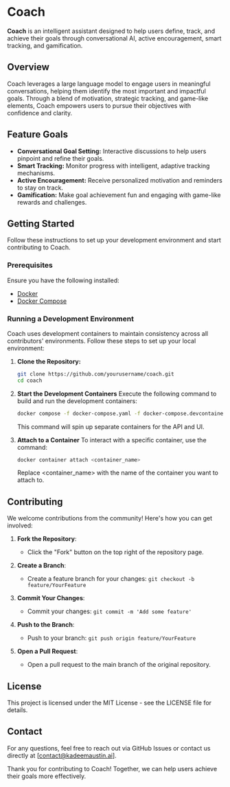 # Coach

**Coach** is an intelligent assistant designed to help users define, track, and achieve their goals through conversational AI, active encouragement, smart tracking, and gamification.

## Overview

Coach leverages a large language model to engage users in meaningful conversations, helping them identify the most important and impactful goals. Through a blend of motivation, strategic tracking, and game-like elements, Coach empowers users to pursue their objectives with confidence and clarity.

## Feature Goals

- **Conversational Goal Setting:** Interactive discussions to help users pinpoint and refine their goals.
- **Smart Tracking:** Monitor progress with intelligent, adaptive tracking mechanisms.
- **Active Encouragement:** Receive personalized motivation and reminders to stay on track.
- **Gamification:** Make goal achievement fun and engaging with game-like rewards and challenges.

## Getting Started

Follow these instructions to set up your development environment and start contributing to Coach.

### Prerequisites

Ensure you have the following installed:

- [Docker](https://docs.docker.com/get-docker/)
- [Docker Compose](https://docs.docker.com/compose/install/)

### Running a Development Environment

Coach uses development containers to maintain consistency across all contributors' environments. Follow these steps to set up your local environment:

1. **Clone the Repository:**

   ```bash
   git clone https://github.com/yourusername/coach.git
   cd coach
   ```

2. **Start the Development Containers**
   Execute the following command to build and run the development containers:

   ```bash
   docker compose -f docker-compose.yaml -f docker-compose.devcontainer.yaml up -d --build
   ```
   This command will spin up separate containers for the API and UI.

3. **Attach to a Container**
   To interact with a specific container, use the command:
   ```bash
   docker container attach <container_name>
   ```
   Replace <container_name> with the name of the container you want to attach to.

## Contributing

We welcome contributions from the community! Here's how you can get involved:

1. **Fork the Repository**:
   - Click the "Fork" button on the top right of the repository page.

2. **Create a Branch**:
   - Create a feature branch for your changes: `git checkout -b feature/YourFeature`

3. **Commit Your Changes**:
   - Commit your changes: `git commit -m 'Add some feature'`

4. **Push to the Branch**:
   - Push to your branch: `git push origin feature/YourFeature`

5. **Open a Pull Request**:
   - Open a pull request to the main branch of the original repository.

## License

This project is licensed under the MIT License - see the LICENSE file for details.

## Contact

For any questions, feel free to reach out via GitHub Issues or contact us directly at [contact@kadeemaustin.ai].

Thank you for contributing to Coach! Together, we can help users achieve their goals more effectively.
